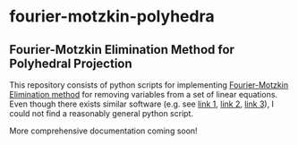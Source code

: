 # fourier-motzkin-polyhedra
## Fourier-Motzkin Elimination Method for Polyhedral Projection

This repository consists of python scripts for implementing [Fourier-Motzkin Elimination method](https://en.wikipedia.org/wiki/Fourier%E2%80%93Motzkin_elimination) for removing variables from a set of linear equations. 
Even though there exists similar software (e.g. see [link 1](http://web.cse.ohio-state.edu/~pouchet.2/software/fm/), [link 2](https://github.com/coldfix/cfme), [link 3](https://github.com/stephane-caron/SymPyFME)), I could not find
a reasonably general python script. 

More comprehensive documentation coming soon!